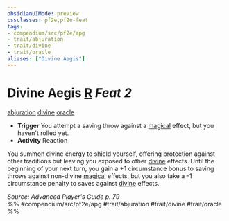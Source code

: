```yaml
---
obsidianUIMode: preview
cssclasses: pf2e,pf2e-feat
tags:
- compendium/src/pf2e/apg
- trait/abjuration
- trait/divine
- trait/oracle
aliases: ["Divine Aegis"]
---
```

# Divine Aegis  [R](rules/core-rulebook/chapter-9-playing-the-game.md#Actions "Reaction") *Feat 2*  
[abjuration](rules/traits/abjuration.md "Abjuration School Trait")  [divine](rules/traits/divine.md "Divine Tradition Trait")  [oracle](rules/traits/oracle-apg.md "Oracle Class Trait")  

- **Trigger** You attempt a saving throw against a [magical](rules/traits/magical.md "Magical Item Trait") effect, but you haven't rolled yet.
- **Activity** Reaction

You summon divine energy to shield yourself, offering protection against other traditions but leaving you exposed to other [divine](rules/traits/divine.md "Divine Tradition Trait") effects. Until the beginning of your next turn, you gain a +1 circumstance bonus to saving throws against non-divine [magical](rules/traits/magical.md "Magical Item Trait") effects, but you also take a –1 circumstance penalty to saves against [divine](rules/traits/divine.md "Divine Tradition Trait") effects.

*Source: Advanced Player's Guide p. 79*  
%% #compendium/src/pf2e/apg #trait/abjuration #trait/divine #trait/oracle %%